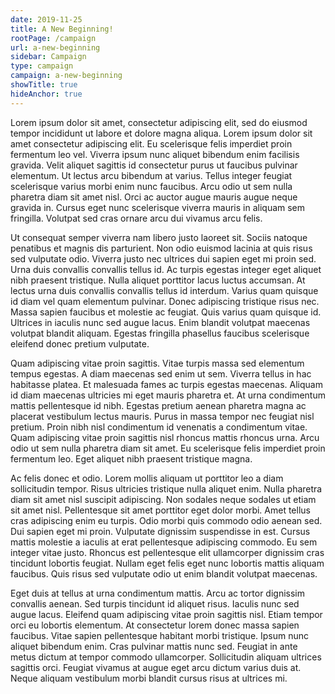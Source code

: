 ```yaml
---
date: 2019-11-25
title: A New Beginning!
rootPage: /campaign
url: a-new-beginning
sidebar: Campaign
type: campaign
campaign: a-new-beginning
showTitle: true
hideAnchor: true
---
```


Lorem ipsum dolor sit amet, consectetur adipiscing elit, sed do eiusmod tempor incididunt ut labore et dolore magna aliqua. Lorem ipsum dolor sit amet consectetur adipiscing elit. Eu scelerisque felis imperdiet proin fermentum leo vel. Viverra ipsum nunc aliquet bibendum enim facilisis gravida. Velit aliquet sagittis id consectetur purus ut faucibus pulvinar elementum. Ut lectus arcu bibendum at varius. Tellus integer feugiat scelerisque varius morbi enim nunc faucibus. Arcu odio ut sem nulla pharetra diam sit amet nisl. Orci ac auctor augue mauris augue neque gravida in. Cursus eget nunc scelerisque viverra mauris in aliquam sem fringilla. Volutpat sed cras ornare arcu dui vivamus arcu felis.

Ut consequat semper viverra nam libero justo laoreet sit. Sociis natoque penatibus et magnis dis parturient. Non odio euismod lacinia at quis risus sed vulputate odio. Viverra justo nec ultrices dui sapien eget mi proin sed. Urna duis convallis convallis tellus id. Ac turpis egestas integer eget aliquet nibh praesent tristique. Nulla aliquet porttitor lacus luctus accumsan. At lectus urna duis convallis convallis tellus id interdum. Varius quam quisque id diam vel quam elementum pulvinar. Donec adipiscing tristique risus nec. Massa sapien faucibus et molestie ac feugiat. Quis varius quam quisque id. Ultrices in iaculis nunc sed augue lacus. Enim blandit volutpat maecenas volutpat blandit aliquam. Egestas fringilla phasellus faucibus scelerisque eleifend donec pretium vulputate.

Quam adipiscing vitae proin sagittis. Vitae turpis massa sed elementum tempus egestas. A diam maecenas sed enim ut sem. Viverra tellus in hac habitasse platea. Et malesuada fames ac turpis egestas maecenas. Aliquam id diam maecenas ultricies mi eget mauris pharetra et. At urna condimentum mattis pellentesque id nibh. Egestas pretium aenean pharetra magna ac placerat vestibulum lectus mauris. Purus in massa tempor nec feugiat nisl pretium. Proin nibh nisl condimentum id venenatis a condimentum vitae. Quam adipiscing vitae proin sagittis nisl rhoncus mattis rhoncus urna. Arcu odio ut sem nulla pharetra diam sit amet. Eu scelerisque felis imperdiet proin fermentum leo. Eget aliquet nibh praesent tristique magna.

Ac felis donec et odio. Lorem mollis aliquam ut porttitor leo a diam sollicitudin tempor. Risus ultricies tristique nulla aliquet enim. Nulla pharetra diam sit amet nisl suscipit adipiscing. Non sodales neque sodales ut etiam sit amet nisl. Pellentesque sit amet porttitor eget dolor morbi. Amet tellus cras adipiscing enim eu turpis. Odio morbi quis commodo odio aenean sed. Dui sapien eget mi proin. Vulputate dignissim suspendisse in est. Cursus mattis molestie a iaculis at erat pellentesque adipiscing commodo. Eu sem integer vitae justo. Rhoncus est pellentesque elit ullamcorper dignissim cras tincidunt lobortis feugiat. Nullam eget felis eget nunc lobortis mattis aliquam faucibus. Quis risus sed vulputate odio ut enim blandit volutpat maecenas.

Eget duis at tellus at urna condimentum mattis. Arcu ac tortor dignissim convallis aenean. Sed turpis tincidunt id aliquet risus. Iaculis nunc sed augue lacus. Eleifend quam adipiscing vitae proin sagittis nisl. Etiam tempor orci eu lobortis elementum. At consectetur lorem donec massa sapien faucibus. Vitae sapien pellentesque habitant morbi tristique. Ipsum nunc aliquet bibendum enim. Cras pulvinar mattis nunc sed. Feugiat in ante metus dictum at tempor commodo ullamcorper. Sollicitudin aliquam ultrices sagittis orci. Feugiat vivamus at augue eget arcu dictum varius duis at. Neque aliquam vestibulum morbi blandit cursus risus at ultrices mi.